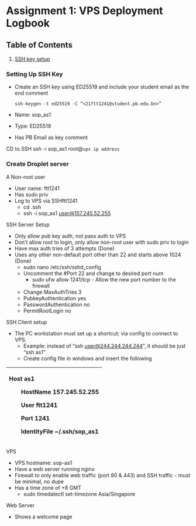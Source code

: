 ﻿# Assignment 1: VPS Deployment Logbook

## Table of Contents
1. [SSH key setup](##step-one)

<a id="step-one"></a>
### Setting Up SSH Key

- Create an SSH key using ED25519 and include your student email as the end comment

	```
	ssh-keygen -t ed25519 -C “<21ftt1241@student.pb.edu.bn>”
	```
	
- Name: sop\_as1
- Type: ED25519
- Has PB Email as key comment

CD to.SSH
ssh -i sop_as1 root@``vps ip address``

<a id="step-two"></a>
### Create Droplet server

A Non-root user
- User name: ftt1241
- Has sudo priv
- Log to VPS via SSHftt1241
  - cd .ssh
  - ssh -i sop\_as1 user@157.245.52.255
  
SSH Server Setup

- Only allow pub key auth, not pass auth to VPS
- Don’t allow root to login, only allow non-root user with sudo priv to login
- Have max auth tries of 3 attempts (Done)
- Uses any other non-default port other than 22 and starts above 1024 (Done)
  - sudo nano /etc/ssh/sshd\_config
  - Uncomment the #Port 22 and change to desired port num
    - sudo ufw allow 1241/tcp - Allow the new port number to the firewall
  - Change MaxAuthTries 3
  - PubkeyAuthentication yes
  - PasswordAuthentication no
  - PermitRootLogin no

SSH Client setup

- The PC workstation must set up a shortcut; via config to connect to VPS.
  - Example: instead of “ssh user@244.244.244.244”, it should be just “ssh as1”
  - Create config file in windows and insert the following


|<p>Host as1</p><p>`    `HostName 157.245.52.255</p><p>`    `User ftt1241</p><p>`    `Port 1241</p><p>`    `IdentityFile ~/.ssh/sop\_as1</p>|
| :- |


VPS

- VPS hostname: sop-as1
- Have a web server running nginx
- Firewall to only enable web traffic (port 80 & 443) and SSH traffic - must be minimal, no dupe
- Has a time zone of +8 GMT
  - sudo timedatectl set-timezone Asia/Singapore

Web Server

- Shows a welcome page

